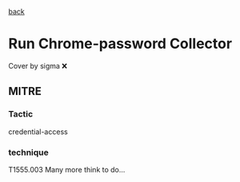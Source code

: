 [back](../index.md)
# Run Chrome-password Collector
Cover by sigma :x: 
## MITRE
### Tactic
credential-access
### technique
T1555.003
Many more think to do...
